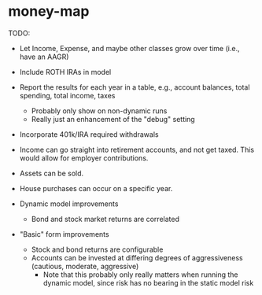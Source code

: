 # money-map

TODO:

- Let Income, Expense, and maybe other classes grow over time (i.e., have an AAGR)
- Include ROTH IRAs in model
- Report the results for each year in a table, e.g., account balances, total spending, total income, taxes
  - Probably only show on non-dynamic runs
  - Really just an enhancement of the "debug" setting
- Incorporate 401k/IRA required withdrawals
- Income can go straight into retirement accounts, and not get taxed. This would allow for employer contributions.
- Assets can be sold.
- House purchases can occur on a specific year.

- Dynamic model improvements

  - Bond and stock market returns are correlated

- "Basic" form improvements
  - Stock and bond returns are configurable
  - Accounts can be invested at differing degrees of aggressiveness (cautious, moderate, aggressive)
    - Note that this probably only really matters when running the dynamic model, since risk has no bearing in the static model risk
